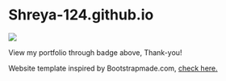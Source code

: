 # Shreya-124.github.io

[<img src ="https://img.shields.io/badge/Website-ss-%23.svg?&style=for-the-badge&logo=&logoColor=white%22">](https://Shreya-124.github.io/) 

View my portfolio through badge above, Thank-you!

Website template inspired by Bootstrapmade.com, [check here.](https://bootstrapmade.com/iportfolio-bootstrap-portfolio-websites-template/)
